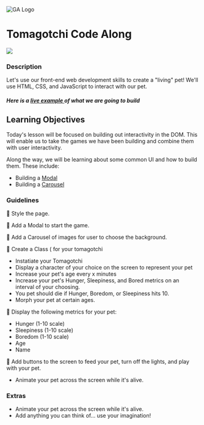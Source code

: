 ![GA Logo](https://camo.githubusercontent.com/6ce15b81c1f06d716d753a61f5db22375fa684da/68747470733a2f2f67612d646173682e73332e616d617a6f6e6177732e636f6d2f70726f64756374696f6e2f6173736574732f6c6f676f2d39663838616536633963333837313639306533333238306663663535376633332e706e67)
# Tomagotchi Code Along

<img src="https://cms.qz.com/wp-content/uploads/2017/08/vintage-tamagotchis.jpg?quality=75&strip=all&w=1200&h=900&crop=1">

### Description

Let's use our front-end web development skills to create a "living" pet! We'll use HTML, CSS, and JavaScript to interact with our pet.

##### Here is a [live example ](https://starter-code.madeline.vercel.app/) of what we are going to build


## Learning Objectives
Today's lesson will be focused on building out interactivity in the DOM. This will enable us to take the games we have been building and combine them with user interactivity. 

Along the way, we will be learning about some common UI and how to build them. These include:

- Building a [Modal](https://codepen.io/reidark/pen/FEueH)
- Building a [Carousel](https://codepen.io/arfeus/pen/BWOqZQ)


### Guidelines
:pencil: Style the page.

:pencil: Add a Modal to start the game.

:pencil: Add a Carousel of images for user to choose the background.

:pencil: Create a Class ( for your tomagotchi
* Instatiate your Tomagotchi
* Display a character of your choice on the screen to represent your pet
* Increase your pet's age every x minutes
* Increase your pet's Hunger, Sleepiness, and Bored metrics on an interval of your choosing.
* You pet should die if Hunger, Boredom, or Sleepiness hits 10.
* Morph your pet at certain ages.

:pencil: Display the following metrics for your pet: 
 * Hunger (1-10 scale)
 * Sleepiness (1-10 scale)
 * Boredom (1-10 scale)
 * Age
 * Name

:pencil: Add buttons to the screen to feed your pet, turn off the lights, and play with your pet.


* Animate your pet across the screen while it's alive.

### Extras
* Animate your pet across the screen while it's alive.
* Add anything you can think of... use your imagination!
